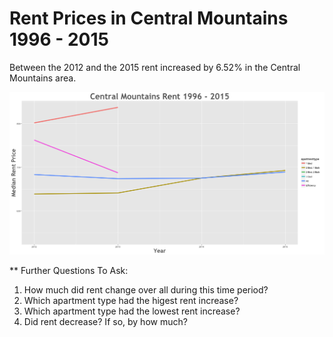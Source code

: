 Rent Prices in Central Mountains 1996 - 2015
================

Between the 2012 and the 2015 rent increased by 6.52% in the Central Mountains area.

![](../images/centralmountains.png)

\*\* Further Questions To Ask:

1.  How much did rent change over all during this time period?
2.  Which apartment type had the higest rent increase?
3.  Which apartment type had the lowest rent increase?
4.  Did rent decrease? If so, by how much?
